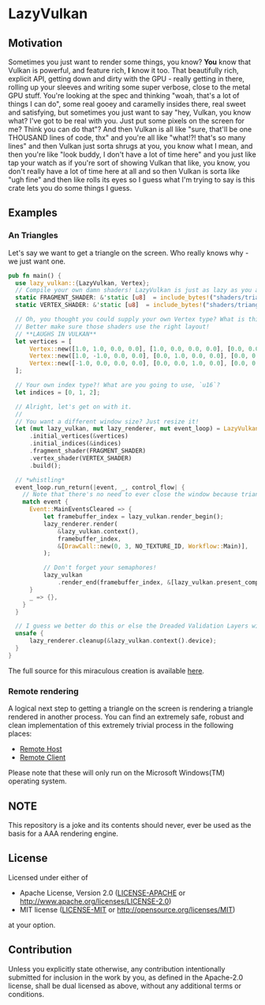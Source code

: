 # LazyVulkan
## Motivation
Sometimes you just want to render some things, you know? **You** know that Vulkan is powerful,
and feature rich, **I** know it too. That beautifully rich, explicit API, getting down and dirty
with the GPU - really getting in there, rolling up your sleeves and writing some super verbose,
close to the metal GPU stuff. You're looking at the spec and thinking "woah, that's a lot of
things I can do", some real gooey and caramelly insides there, real sweet and satisfying,
but sometimes you just want to say "hey, Vulkan, you know what? I've got to be real with you.
Just put some pixels on the screen for me? Think you can do that"? And then Vulkan is all like
"sure, that'll be one THOUSAND lines of code, thx" and you're all like "what!?! that's so many
lines" and then Vulkan just sorta shrugs at you, you know what I mean, and then you're like
"look buddy, I don't have a lot of time here" and you just like tap your watch as if you're
sort of showing Vulkan that like, you know, you don't really have a lot of time here at all
and so then Vulkan is sorta like "ugh fine" and then like rolls its eyes so I guess what I'm
trying to say is this crate lets you do some things I guess.

## Examples
### An Triangles
Let's say we want to get a triangle on the screen. Who really knows why - we just want one.

```rust
pub fn main() {
  use lazy_vulkan::{LazyVulkan, Vertex};
  // Compile your own damn shaders! LazyVulkan is just as lazy as you are!
  static FRAGMENT_SHADER: &'static [u8]  = include_bytes!("shaders/triangle.frag");
  static VERTEX_SHADER: &'static [u8]  = include_bytes!("shaders/triangle.vert");

  // Oh, you thought you could supply your own Vertex type? What is this, a rendergraph?!
  // Better make sure those shaders use the right layout!
  // **LAUGHS IN VULKAN**
  let vertices = [
      Vertex::new([1.0, 1.0, 0.0, 0.0], [1.0, 0.0, 0.0, 0.0], [0.0, 0.0]),
      Vertex::new([1.0, -1.0, 0.0, 0.0], [0.0, 1.0, 0.0, 0.0], [0.0, 0.0]),
      Vertex::new([-1.0, 0.0, 0.0, 0.0], [0.0, 0.0, 1.0, 0.0], [0.0, 0.0]),
  ];

  // Your own index type?! What are you going to use, `u16`?
  let indices = [0, 1, 2];

  // Alright, let's get on with it.
  // 
  // You want a different window size? Just resize it!
  let (mut lazy_vulkan, mut lazy_renderer, mut event_loop) = LazyVulkan::builder()
      .initial_vertices(&vertices)
      .initial_indices(&indices)
      .fragment_shader(FRAGMENT_SHADER)
      .vertex_shader(VERTEX_SHADER)
      .build();

  // *whistling*
  event_loop.run_return(|event, _, control_flow| {
    // Note that there's no need to ever close the window because triangles are forever.
    match event {
      Event::MainEventsCleared => {
          let framebuffer_index = lazy_vulkan.render_begin();
          lazy_renderer.render(
              &lazy_vulkan.context(),
              framebuffer_index,
              &[DrawCall::new(0, 3, NO_TEXTURE_ID, Workflow::Main)],
          );

          // Don't forget your semaphores!
          lazy_vulkan
              .render_end(framebuffer_index, &[lazy_vulkan.present_complete_semaphore]);
      }
      _ => {},
    }
  }

  // I guess we better do this or else the Dreaded Validation Layers will complain
  unsafe {
      lazy_renderer.cleanup(&lazy_vulkan.context().device);
  }
}
```

The full source for this miraculous creation is available [here](examples/triangle.rs).

### Remote rendering
A logical next step to getting a triangle on the screen is rendering a triangle rendered
in another process. You can find an extremely safe, robust and clean implementation of this
extremely trivial process in the following places:

- [Remote Host](examples/remote_host.rs)
- [Remote Client](examples/remote_client.rs)

Please note that these will only run on the Microsoft Windows(TM) operating system. 

## NOTE
This repository is a joke and its contents should never, ever be used as the basis for a AAA rendering engine.

## License

Licensed under either of

 * Apache License, Version 2.0
   ([LICENSE-APACHE](LICENSE-APACHE) or http://www.apache.org/licenses/LICENSE-2.0)
 * MIT license
   ([LICENSE-MIT](LICENSE-MIT) or http://opensource.org/licenses/MIT)

at your option.

## Contribution

Unless you explicitly state otherwise, any contribution intentionally submitted
for inclusion in the work by you, as defined in the Apache-2.0 license, shall be
dual licensed as above, without any additional terms or conditions.